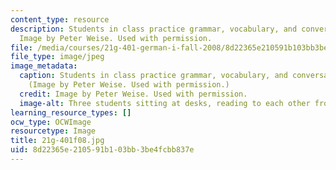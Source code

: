 ```yaml
---
content_type: resource
description: Students in class practice grammar, vocabulary, and conversational skills.
  Image by Peter Weise. Used with permission.
file: /media/courses/21g-401-german-i-fall-2008/8d22365e210591b103bb3be4fcbb837e_21g-401f08.jpg
file_type: image/jpeg
image_metadata:
  caption: Students in class practice grammar, vocabulary, and conversational skills.
    (Image by Peter Weise. Used with permission.)
  credit: Image by Peter Weise. Used with permission.
  image-alt: Three students sitting at desks, reading to each other from textbooks.
learning_resource_types: []
ocw_type: OCWImage
resourcetype: Image
title: 21g-401f08.jpg
uid: 8d22365e-2105-91b1-03bb-3be4fcbb837e
---
```

